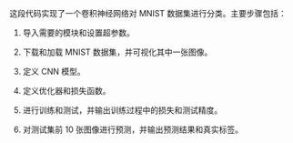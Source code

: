 这段代码实现了一个卷积神经网络对 MNIST 数据集进行分类。主要步骤包括：

1. 导入需要的模块和设置超参数。

2. 下载和加载 MNIST 数据集，并可视化其中一张图像。

3. 定义 CNN 模型。

4. 定义优化器和损失函数。

5. 进行训练和测试，并输出训练过程中的损失和测试精度。

6. 对测试集前 10 张图像进行预测，并输出预测结果和真实标签。